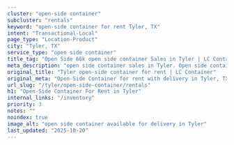 ```yaml
---
cluster: "open-side container"
subcluster: "rentals"
keyword: "open-side container for rent Tyler, TX"
intent: "Transactional-Local"
page_type: "Location-Product"
city: "Tyler, TX"
service_type: "open side container"
title_tag: "Open Side 66k open side container Sales in Tyler | LC Container"
meta_description: "open side container sales in Tyler. Open side containers for oversized cargo. Fast delivery, competitive pricing. Serving open side container area. Quote ID: WJO. Call (214) 524-4168 for your free quote today."
original_title: "Tyler open-side container for rent | LC Container"
original_meta: "Open-Side Container for rent with delivery in Tyler, TX. LC Container — local Since 2003. Get pricing today."
url_slug: "/tyler/open-side-container/rentals"
h1: "Open-Side Container For Rent in Tyler"
internal_links: "/inventory"
priority: 3
notes: ""
noindex: true
image_alt: "open side container available for delivery in Tyler"
last_updated: "2025-10-20"
---
```


<!-- TODO: Add unique city/inventory copy, images, and internal links here. -->
